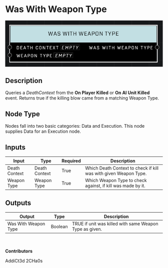 # Was With Weapon Type
![](../../../.gitbook/assets/was-with-weapon-type.png)
## Description
Queries a *DeathContext* from the **On Player Killed** or **On AI Unit Killed** event. Returns true if the killing blow came from a matching Weapon Type.

## Node Type
Nodes fall into two basic categories: Data and Execution. This node supplies Data for an Execution node.

## Inputs
| Input            | Type             | Required | Description												    |
|------------------|------------------|----------|--------------------------------------------------------------|
| Death Context | Death Context | True | Which Death Context to check if kill was with given Weapon Type. |
| Weapon Type | Weapon Type | True | Which Weapon Type to check against, if kill was made by it. |

## Outputs
| Output           | Type             | Description												     |
|------------------|------------------|--------------------------------------------------------------|
| Was With Weapon Type | Boolean | TRUE if unit was killed with same Weapon Type as given. |

\
\
**Contributors**

AddiCt3d 2CHa0s
